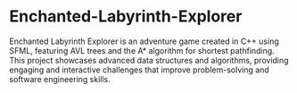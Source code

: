 # Enchanted-Labyrinth-Explorer
Enchanted Labyrinth Explorer is an adventure game created in C++ using SFML, featuring AVL trees and the A* algorithm for shortest pathfinding. This project showcases advanced data structures and algorithms, providing engaging and interactive challenges that improve problem-solving and software engineering skills.
